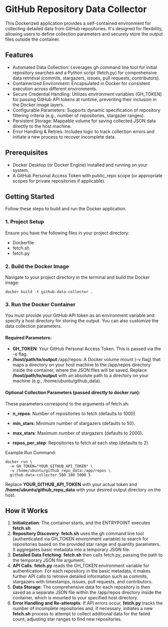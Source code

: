# GitHub Repository Data Collector

This Dockerized application provides a self-contained environment for collecting detailed data from GitHub repositories. It's designed for flexibility, allowing users to define collection parameters and securely store the output files outside the container.

## Features

- Automated Data Collection: Leverages gh command line tool for initial repository searches and a Python script (fetch.py) for comprehensive data retrieval (commits, stargazers, issues, pull requests, contributors).
- Containerized Environment: Encapsulated in Docker for consistent execution across different environments.
- Secure Credential Handling: Utilizes environment variables (GH_TOKEN) for passing GitHub API tokens at runtime, preventing their inclusion in the Docker image layers.
- Configurable Parameters: Supports dynamic specification of repository filtering criteria (e.g., number of repositories, stargazer ranges).
- Persistent Storage: Mappable volume for saving collected JSON data directly to the host machine.
- Error Handling & Retries: Includes logic to track collection errors and initiate a new process to recover incomplete data.

## Prerequisites
- Docker Desktop (or Docker Engine) installed and running on your system.
- A GitHub Personal Access Token with public_repo scope (or appropriate scopes for private repositories if applicable).

## Getting Started

Follow these steps to build and run the Docker application.

### 1. Project Setup

Ensure you have the following files in your project directory:

- Dockerfile
- fetch.sh
- fetch.py

### 2. Build the Docker Image

Navigate to your project directory in the terminal and build the Docker image:

```
docker build -t github-data-collector .
```

### 3. Run the Docker Container

You must provide your GitHub API token as an environment variable and specify a host directory for storing the output. You can also customize the data collection parameters.

#### Required Parameters:

- **GH_TOKEN**: Your GitHub Personal Access Token. This is passed via the -e flag.
- **/host/path/to/output**:/app/repos: A Docker volume mount (-v flag) that maps a directory on your host machine to the /app/repos directory inside the container, where the JSON files will be saved. Replace **/host/path/to/output** with an absolute path to a directory on your machine (e.g., /home/ubuntu/github_data).

#### Optional Collection Parameters (passed directly to docker run):

These parameters correspond to the arguments of fetch.sh:

- **n_repos**: Number of repositories to fetch (defaults to 1000).

- **min_stars**: Minimum number of stargazers (defaults to 50).

- **max_stars**: Maximum number of stargazers (defaults to 2000).

- **repos_per_step**: Repositories to fetch at each step (defaults to 2).

Example Run Command:

```
docker run \
  -e GH_TOKEN="YOUR_GITHUB_API_TOKEN" \
  -v /home/ubuntu/github_repo_data:/app/repos \
  github-data-collector 500 100 5000 5
```

Replace **YOUR_GITHUB_API_TOKEN** with your actual token and **/home/ubuntu/github_repo_data** with your desired output directory on the host.

## How it Works

1. **Initialization**: The container starts, and the ENTRYPOINT executes **fetch.sh**.
2. **Repository Discovery**: **fetch.sh** uses the gh command line tool (authenticated via GH_TOKEN environment variable) to search for repositories based on the provided star range and quantity parameters. It aggregates basic metadata into a temporary JSON file.
3. **Detailed Data Fetching**: **fetch.sh** then calls fetch.py, passing the path to the temporary JSON file argument.
4. **API Calls**: **fetch.py** reads the GH_TOKEN environment variable for authentication. For each repository in the basic metadata, it makes further API calls to retrieve detailed information such as commits, stargazers with timestamps, issues, pull requests, and contributors.
5. **Data Storage**: The comprehensive data for each repository is then saved as a separate JSON file within the /app/repos directory inside the container, which is mounted to your specified host directory.
6. **Error Handling and Re-attempts**: If API errors occur, **fetch.py** tracks the number of incomplete repositories and, if necessary, initiates a new **fetch.sh** process to attempt to collect additional data for the failed count, adjusting star ranges to find new repositories.